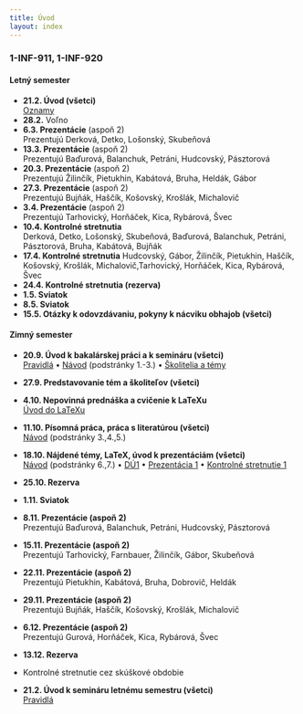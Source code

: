 ```yaml
---
title: Úvod
layout: index
---
```


### 1-INF-911, 1-INF-920


#### Letný semester

* **21.2. Úvod (všetci)**<br>
[Oznamy](./Oznamy_február.md)
* **28.2.** Voľno
* **6.3. Prezentácie** (aspoň 2)<br>
Prezentujú Derková, Detko, Lošonský, Skubeňová
* **13.3. Prezentácie** (aspoň 2)<br>
Prezentujú Baďurová, Balanchuk, Petráni, Hudcovský, Pásztorová
* **20.3. Prezentácie** (aspoň 2)<br>
Prezentujú Žilinčík, Pietukhin, Kabátová, Bruha, Heldák, Gábor
* **27.3. Prezentácie** (aspoň 2)<br>
Prezentujú Bujňák, Haščík, Košovský, Krošlák, Michalovič
* **3.4. Prezentácie** (aspoň 2)<br>
Prezentujú Tarhovický, Horňáček, Kica, Rybárová, Švec
* **10.4. Kontrolné stretnutia**<br>
Derková, Detko, Lošonský, Skubeňová, Baďurová, Balanchuk, Petráni, Pásztorová, Bruha, Kabátová, Bujňák
* **17.4. Kontrolné stretnutia**
Hudcovský, Gábor, Žilinčík, Pietukhin, Haščík, Košovský, Krošlák, Michalovič,Tarhovický, Horňáček, Kica, Rybárová, Švec
* **24.4. Kontrolné stretnutia (rezerva)**
* **1.5. Sviatok** 
* **8.5. Sviatok**
* **15.5. Otázky k odovzdávaniu, pokyny k nácviku obhajob (všetci)** 


#### Zimný semester

* **20.9. Úvod k bakalárskej práci a k semináru (všetci)**<br>
[Pravidlá](./Pravidlá_ZS.md)  • [Návod](./Návod.md) (podstránky 1.-3.)  •  [Školitelia a témy](./Školitelia.md)
* **27.9. Predstavovanie tém a školiteľov (všetci)**
* **4.10. Nepovinná prednáška a cvičenie k LaTeXu**<br>
[Úvod do LaTeXu](./Úvod_do_LaTeXu.md)
* **11.10. Písomná práca, práca s literatúrou (všetci)**<br>
[Návod](./Návod.md) (podstránky 3.,4.,5.)
* **18.10. Nájdené témy, LaTeX, úvod k prezentáciám (všetci)**<br>
[Návod](./Návod.md) (podstránky 6.,7.) •  [DÚ1](./DÚ1.md) • [Prezentácia 1](./Prezentácia_1.md) • [Kontrolné stretnutie 1](./Kontrolné_stretnutie_1.md) <!-- • [Oznamy](Oznamy_október.md) -->
* **25.10. Rezerva**
* **1.11. Sviatok**
* **8.11. Prezentácie (aspoň 2)**<br>
Prezentujú Baďurová, Balanchuk, Petráni, Hudcovský, Pásztorová
* **15.11. Prezentácie (aspoň 2)**<br>
Prezentujú Tarhovický, Farnbauer, Žilinčík, Gábor, Skubeňová
* **22.11. Prezentácie (aspoň 2)**<br>
Prezentujú Pietukhin, Kabátová, Bruha, Dobrovič, Heldák
* **29.11. Prezentácie (aspoň 2)**<br>
Prezentujú Bujňák, Haščík, Košovský, Krošlák, Michalovič
* **6.12. Prezentácie (aspoň 2)**<br>
Prezentujú Gurová, Horňáček, Kica, Rybárová, Švec
* **13.12. Rezerva**
* Kontrolné stretnutie cez skúškové obdobie

* **21.2. Úvod k semináru letnému semestru (všetci)**<br>
[Pravidlá](./Pravidlá_LS.md)

